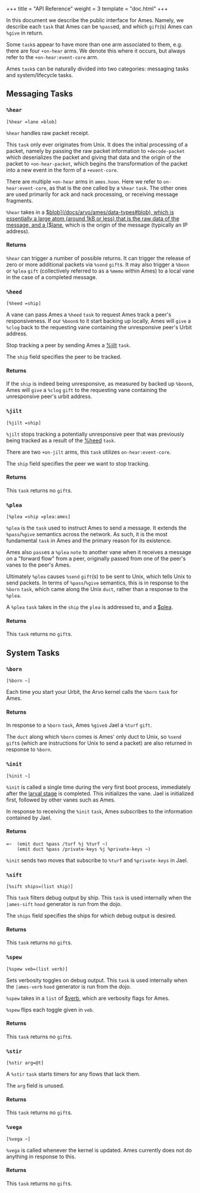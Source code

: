 +++
title = "API Reference"
weight = 3
template = "doc.html"
+++

In this document we describe the public interface for Ames. Namely, we describe
each `task` that Ames can be `%pass`ed, and which `gift`(s) Ames can `%give` in return.

Some `task`s appear to have more than one arm associated to them, e.g. there are
four `+on-hear` arms. We denote this where it occurs, but always refer to the
`+on-hear:event-core` arm.

Ames `task`s can be naturally divided into two categories: messaging tasks and
system/lifecycle tasks.

## Messaging Tasks

### `%hear`

```hoon
[%hear =lane =blob]
```

`%hear` handles raw packet receipt.

This `task` only ever originates from Unix. It does the initial processing of a packet, namely by passing the raw packet information to `+decode-packet` which deserializes the packet and giving that data and the origin of the packet to `+on-hear-packet`, which begins the transformation of the packet into a new event in the form of a `+event-core`.

There are multiple `+on-hear` arms in `ames.hoon`. Here we refer to `on-hear:event-core`, as that is the one called by a `%hear` `task`. The other ones are used primarily for ack and nack processing, or receiving message fragments.

`%hear` takes in a [$blob](/docs/arvo/ames/data-types#blob), which is essentially a large atom (around 1kB or less) that is the raw data of the message, and a [$lane](/docs/arvo/ames/data-types#lane), which is the origin of the message (typically an IP address).

#### Returns

`%hear` can trigger a number of possible returns. It can trigger the release of zero or more additional packets via `%send` `gift`s. It may also trigger a `%boon` or `%plea` `gift` (collectively referred to as a `%memo` within Ames) to a local vane in the case of a completed message.

### `%heed`

```hoon
[%heed =ship]
```

A vane can pass Ames a `%heed` `task` to request Ames track a peer's responsiveness. If our `%boon`s to it start backing up locally, Ames will `give` a `%clog` back to the requesting vane containing the unresponsive peer's Urbit address.

Stop tracking a peer by sending Ames a [%jilt](#jilt) `task`.

The `ship` field specifies the peer to be tracked.

#### Returns

If the `ship` is indeed being unresponsive, as measured by backed up `%boon`s,
Ames will `give` a `%clog` `gift` to the requesting vane containing the
unresponsive peer's urbit address.

### `%jilt`

```hoon
[%jilt =ship]
```

`%jilt` stops tracking a potentially unresponsive peer that was previously being
tracked as a result of the [%heed](#heed) `task`.

There are two `+on-jilt` arms, this `task` utilizes `on-hear:event-core`.

The `ship` field specifies the peer we want to stop tracking.

#### Returns

This `task` returns no `gift`s.

### `%plea`

```hoon
[%plea =ship =plea:ames]
```

`%plea` is the `task` used to instruct Ames to send a message. It extends the
`%pass`/`%give` semantics across the network. As such, it is the most
fundamental `task` in Ames and the primary reason for its existence.

Ames also `pass`es a `%plea` `note` to another vane when it receives a message on a
"forward flow" from a peer, originally passed from one of the peer's vanes to the
peer's Ames.

Ultimately `%plea` causes `%send` `gift`(s) to be sent to Unix, which tells
Unix to send packets. In terms of `%pass`/`%give` semantics, this is in
response to the `%born` `task`, which came along the Unix `duct`, rather than a
response to the `%plea`.

A `%plea` `task` takes in the `ship` the `plea` is addressed to, and a [$plea](/docs/arvo/ames/data-types.md#plea).

#### Returns

This `task` returns no `gift`s.

## System Tasks

### `%born`

```hoon
[%born ~]
```

Each time you start your Urbit, the Arvo kernel calls the `%born` `task` for Ames.

#### Returns

In response to a `%born` `task`, Ames `%give`s Jael a `%turf` `gift`.

The `duct` along which `%born` comes is Ames' only duct to Unix, so `%send`
`gift`s (which are instructions for Unix to send a packet) are also returned in
response to `%born`.

### `%init`

```hoon
[%init ~]
```

`%init` is called a single time during the very first boot process, immediately
after the [larval stage](/docs/arvo/overview#larval-stage-core)
is completed. This initializes the vane. Jael is initialized first, followed by
other vanes such as Ames.

In response to receiving the `%init` `task`, Ames subscribes to the information
contained by Jael.

#### Returns

```hoon
=~  (emit duct %pass /turf %j %turf ~)
    (emit duct %pass /private-keys %j %private-keys ~)
```

`%init` sends two moves that subscribe to `%turf` and `%private-keys` in Jael.

### `%sift`

```hoon
[%sift ships=(list ship)]
```

This `task` filters debug output by ship. This `task` is used internally when the `|ames-sift` `hood` generator is run from the dojo.

The `ships` field specifies the ships for which debug output is desired.

#### Returns

This `task` returns no `gift`s.

### `%spew`

```hoon
[%spew veb=(list verb)]
```

Sets verbosity toggles on debug output. This `task` is used internally when the `|ames-verb` `hood` generator is run from the dojo.

`%spew` takes in a `list` of [$verb](/docs/arvo/ames/data-types#verb), which are verbosity flags for Ames.

`%spew` flips each toggle given in `veb`.

#### Returns

This `task` returns no `gift`s.

### `%stir`

```hoon
[%stir arg=@t]
```

A `%stir` `task` starts timers for any flows that lack them.

The `arg` field is unused.

#### Returns

This `task` returns no `gift`s.

### `%vega`

```hoon
[%vega ~]
```

`%vega` is called whenever the kernel is updated. Ames currently does not do
anything in response to this.

#### Returns

This `task` returns no `gift`s.
